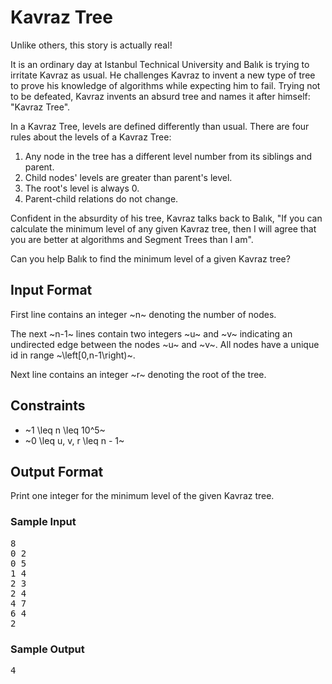# Kavraz Tree

Unlike others, this story is actually real! 

It is an ordinary day at Istanbul Technical University and Balık is trying to irritate Kavraz as usual. He challenges Kavraz to invent a new type of tree to prove his knowledge of algorithms while expecting him to fail. Trying not to be defeated, Kavraz invents an absurd tree and names it after himself: "Kavraz Tree".

In a Kavraz Tree, levels are defined differently than usual. There are four rules about the levels of a Kavraz Tree:
1. Any node in the tree has a different level number from its siblings and parent.
2. Child nodes' levels are greater than parent's level.
3. The root's level is always 0.
4. Parent-child relations do not change.

Confident in the absurdity of his tree, Kavraz talks back to Balık, "If you can calculate the minimum level of any given Kavraz tree, then I will agree that you are better at algorithms and Segment Trees than I am".

Can you help Balık to find the minimum level of a given Kavraz tree?

## Input Format

First line contains an integer ~n~ denoting the number of nodes.

The next ~n-1~ lines contain two integers ~u~ and ~v~ indicating an undirected edge between the nodes ~u~ and ~v~. All nodes have a unique id in range ~\left[0,n-1\right)~.

Next line contains an integer ~r~ denoting the root of the tree.

## Constraints

- ~1 \leq n \leq 10^5~
- ~0 \leq u, v, r \leq n - 1~

## Output Format

Print one integer for the minimum level of the given Kavraz tree.

### Sample Input

<pre>
8
0 2
0 5
1 4
2 3
2 4
4 7
6 4
2
</pre>

### Sample Output

<pre>4</pre>